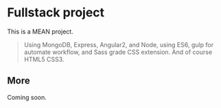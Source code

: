 # Fullstack project
  This is a MEAN project.
> Using MongoDB, Express, Angular2, and Node, using ES6, gulp for automate workflow, and Sass grade CSS extension. And of course HTML5 CSS3.

## More
  Coming soon.
